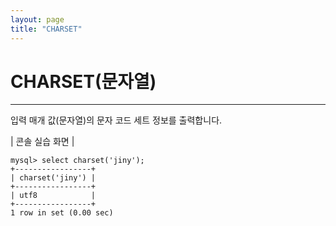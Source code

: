 ```yaml
---
layout: page
title: "CHARSET"
--- 
```


# CHARSET(문자열)
---
입력 매개 값(문자열)의 문자 코드 세트 정보를 출력합니다.  

| 콘솔 실습 화면 | 
```
mysql> select charset('jiny');
+-----------------+
| charset('jiny') |
+-----------------+
| utf8            |
+-----------------+
1 row in set (0.00 sec)
```